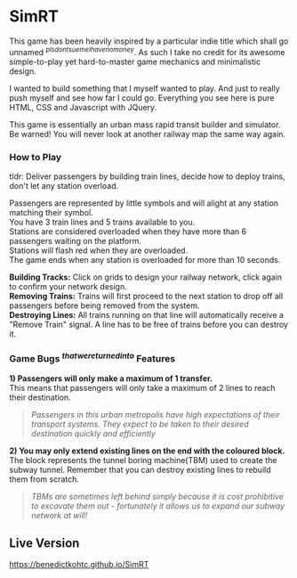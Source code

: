 # SimRT

This game has been heavily inspired by a particular indie title which shall go unnamed <sup>*plsdontsuemeIhavenomoney*</sup>. As such I take no credit for its awesome simple-to-play yet hard-to-master game mechanics and minimalistic design.

I wanted to build something that I myself wanted to play. And just to really push myself and see how far I could go. Everything you see here is pure HTML, CSS and Javascript with JQuery.

This game is essentially an urban mass rapid transit builder and simulator. Be warned! You will never look at another railway map the same way again.

### How to Play

tldr: Deliver passengers by building train lines, decide how to deploy trains, don't let any station overload.

Passengers are represented by little symbols and will alight at any station matching their symbol.<br>
You have 3 train lines and 5 trains available to you.<br>
Stations are considered overloaded when they have more than 6 passengers waiting on the platform.<br>
Stations will flash red when they are overloaded.<br>
The game ends when any station is overloaded for more than 10 seconds.

**Building Tracks:** Click on grids to design your railway network, click again to confirm your network design.<br>
**Removing Trains:** Trains will first proceed to the next station to drop off all passengers before being removed from the system.<br>
**Destroying Lines:** All trains running on that line will automatically receive a "Remove Train" signal. A line has to be free of trains before you can destroy it.

### Game Bugs <sup>*thatwereturnedinto*</sup> Features
**1) Passengers will only make a maximum of 1 transfer.**<br>
This means that passengers will only take a maximum of 2 lines to reach their destination.

> *Passengers in this urban metropolis have high expectations of their transport systems. They expect to be taken to their desired destination quickly and efficiently*

**2) You may only extend existing lines on the end with the coloured block.**<br>
The block represents the tunnel boring machine(TBM) used to create the subway tunnel. Remember that you can destroy existing lines to rebuild them from scratch.

> *TBMs are sometimes left behind simply because it is cost prohibitive to excavate them out - fortunately it allows us to expand our subway network at will!*

## Live Version

https://benedictkohtc.github.io/SimRT
